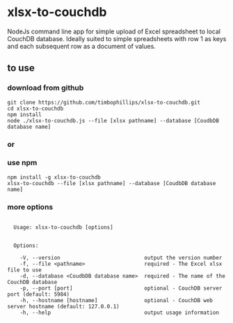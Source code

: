 # xlsx-to-couchdb
NodeJs command line app for simple upload of Excel spreadsheet to local CouchDB database. Ideally suited to simple spreadsheets with row 1 as keys and each subsequent row as a document of values.

## to use
### download from github
```
git clone https://github.com/timbophillips/xlsx-to-couchdb.git
cd xlsx-to-couchdb
npm install
node ./xlsx-to-couchdb.js --file [xlsx pathname] --database [CoudbDB database name]
```
### or
### use npm
```
npm install -g xlsx-to-couchdb
xlsx-to-couchdb --file [xlsx pathname] --database [CoudbDB database name]
```
### more options
```

  Usage: xlsx-to-couchdb [options]


  Options:

    -V, --version                           output the version number
    -f, --file <pathname>                   required - The Excel xlsx file to use
    -d, --database <CoudbDB database name>  required - The name of the CouchDB database
    -p, --port [port]                       optional - CouchDB server port (default: 5984)
    -h, --hostname [hostname]               optional - CouchDB web server hostname (default: 127.0.0.1)
    -h, --help                              output usage information
```
